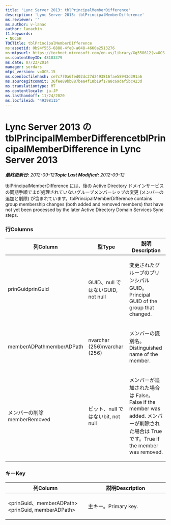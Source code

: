 ```yaml
---
title: 'Lync Server 2013: tblPrincipalMemberDifference'
description: 'Lync Server 2013: tblPrincipalMemberDifference'
ms.reviewer: ''
ms.author: v-lanac
author: lanachin
f1.keywords:
- NOCSH
TOCTitle: tblPrincipalMemberDifference
ms:assetid: 0b94f555-6888-4fe0-a048-4660a2513276
ms:mtpsurl: https://technet.microsoft.com/en-us/library/Gg558612(v=OCS.15)
ms:contentKeyID: 48183379
ms.date: 07/23/2014
manager: serdars
mtps_version: v=OCS.15
ms.openlocfilehash: ce7c770a6fed02dc27d2493816fae58943d391a6
ms.sourcegitcommit: 36fee89bb887bea4f18b19f17a8c69daf5bc423d
ms.translationtype: MT
ms.contentlocale: ja-JP
ms.lasthandoff: 11/24/2020
ms.locfileid: "49398115"
---
```

# <a name="tblprincipalmemberdifference-in-lync-server-2013"></a><span data-ttu-id="bd950-103">Lync Server 2013 の tblPrincipalMemberDifference</span><span class="sxs-lookup"><span data-stu-id="bd950-103">tblPrincipalMemberDifference in Lync Server 2013</span></span>

<div data-xmlns="http://www.w3.org/1999/xhtml">

<div class="topic" data-xmlns="http://www.w3.org/1999/xhtml" data-msxsl="urn:schemas-microsoft-com:xslt" data-cs="https://msdn.microsoft.com/">

<div data-asp="https://msdn2.microsoft.com/asp">



</div>

<div id="mainSection">

<div id="mainBody"><span data-ttu-id="bd950-104">

<span> </span></span><span class="sxs-lookup"><span data-stu-id="bd950-104">

<span> </span></span></span>

<span data-ttu-id="bd950-105">_**最終更新日:** 2012-09-12_</span><span class="sxs-lookup"><span data-stu-id="bd950-105">_**Topic Last Modified:** 2012-09-12_</span></span>

<span data-ttu-id="bd950-106">tblPrincipalMemberDifference には、後の Active Directory ドメインサービスの同期手順でまだ処理されていないグループメンバーシップの変更 (メンバーの追加と削除) が含まれています。</span><span class="sxs-lookup"><span data-stu-id="bd950-106">tblPrincipalMemberDifference contains group membership changes (both added and removed members) that have not yet been processed by the later Active Directory Domain Services Sync steps.</span></span>

### <a name="columns"></a><span data-ttu-id="bd950-107">行</span><span class="sxs-lookup"><span data-stu-id="bd950-107">Columns</span></span>

<table>
<colgroup>
<col style="width: 33%" />
<col style="width: 33%" />
<col style="width: 33%" />
</colgroup>
<thead>
<tr class="header">
<th><span data-ttu-id="bd950-108">列</span><span class="sxs-lookup"><span data-stu-id="bd950-108">Column</span></span></th>
<th><span data-ttu-id="bd950-109">型</span><span class="sxs-lookup"><span data-stu-id="bd950-109">Type</span></span></th>
<th><span data-ttu-id="bd950-110">説明</span><span class="sxs-lookup"><span data-stu-id="bd950-110">Description</span></span></th>
</tr>
</thead>
<tbody>
<tr class="odd">
<td><p><span data-ttu-id="bd950-111">prinGuid</span><span class="sxs-lookup"><span data-stu-id="bd950-111">prinGuid</span></span></p></td>
<td><p><span data-ttu-id="bd950-112">GUID、null ではない</span><span class="sxs-lookup"><span data-stu-id="bd950-112">GUID, not null</span></span></p></td>
<td><p><span data-ttu-id="bd950-113">変更されたグループのプリンシパル GUID。</span><span class="sxs-lookup"><span data-stu-id="bd950-113">Principal GUID of the group that changed.</span></span></p></td>
</tr>
<tr class="even">
<td><p><span data-ttu-id="bd950-114">memberADPath</span><span class="sxs-lookup"><span data-stu-id="bd950-114">memberADPath</span></span></p></td>
<td><p><span data-ttu-id="bd950-115">nvarchar (256)</span><span class="sxs-lookup"><span data-stu-id="bd950-115">nvarchar (256)</span></span></p></td>
<td><p><span data-ttu-id="bd950-116">メンバーの識別名。</span><span class="sxs-lookup"><span data-stu-id="bd950-116">Distinguished name of the member.</span></span></p></td>
</tr>
<tr class="odd">
<td><p><span data-ttu-id="bd950-117">メンバーの削除</span><span class="sxs-lookup"><span data-stu-id="bd950-117">memberRemoved</span></span></p></td>
<td><p><span data-ttu-id="bd950-118">ビット、null ではない</span><span class="sxs-lookup"><span data-stu-id="bd950-118">bit, not null</span></span></p></td>
<td><p><span data-ttu-id="bd950-119">メンバーが追加された場合は False。</span><span class="sxs-lookup"><span data-stu-id="bd950-119">False if the member was added.</span></span> <span data-ttu-id="bd950-120">メンバーが削除された場合は True です。</span><span class="sxs-lookup"><span data-stu-id="bd950-120">True if the member was removed.</span></span></p></td>
</tr>
</tbody>
</table>


### <a name="key"></a><span data-ttu-id="bd950-121">キー</span><span class="sxs-lookup"><span data-stu-id="bd950-121">Key</span></span>

<table>
<colgroup>
<col style="width: 50%" />
<col style="width: 50%" />
</colgroup>
<thead>
<tr class="header">
<th><span data-ttu-id="bd950-122">列</span><span class="sxs-lookup"><span data-stu-id="bd950-122">Column</span></span></th>
<th><span data-ttu-id="bd950-123">説明</span><span class="sxs-lookup"><span data-stu-id="bd950-123">Description</span></span></th>
</tr>
</thead>
<tbody>
<tr class="odd">
<td><p><span data-ttu-id="bd950-124">&lt;prinGuid、memberADPath&gt;</span><span class="sxs-lookup"><span data-stu-id="bd950-124">&lt;prinGuid, memberADPath&gt;</span></span></p></td>
<td><p><span data-ttu-id="bd950-125">主キー。</span><span class="sxs-lookup"><span data-stu-id="bd950-125">Primary key.</span></span></p></td>
</tr>
</tbody>
</table><span data-ttu-id="bd950-126">


</div>

<span> </span>

</div>

</div>

</span><span class="sxs-lookup"><span data-stu-id="bd950-126">


</div>

<span> </span>

</div>

</div>

</span></span></div>

